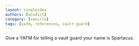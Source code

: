 ```yaml
---
layout: singleidea
authors: [aosdict]
category: [vanilla]
tags: [yafm, references, vault guard]
---
```

Give a YAFM for telling a vault guard your name is Spartacus.
